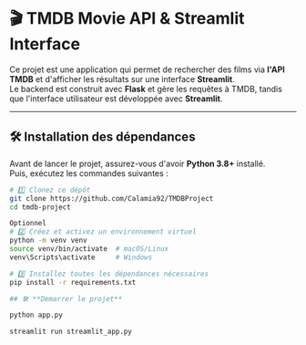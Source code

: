 # 🎬 TMDB Movie API & Streamlit Interface

Ce projet est une application qui permet de rechercher des films via **l'API TMDB** et d'afficher les résultats sur une interface **Streamlit**.  
Le backend est construit avec **Flask** et gère les requêtes à TMDB, tandis que l'interface utilisateur est développée avec **Streamlit**.

---

## 🛠 **Installation des dépendances**
Avant de lancer le projet, assurez-vous d'avoir **Python 3.8+** installé.  
Puis, exécutez les commandes suivantes :

```sh
# 1️⃣ Clonez ce dépôt
git clone https://github.com/Calamia92/TMDBProject
cd tmdb-project

Optionnel
# 2️⃣ Créez et activez un environnement virtuel
python -m venv venv
source venv/bin/activate  # macOS/Linux
venv\Scripts\activate     # Windows

# 3️⃣ Installez toutes les dépendances nécessaires
pip install -r requirements.txt

## 🛠 **Demarrer le projet**

python app.py

streamlit run streamlit_app.py     
